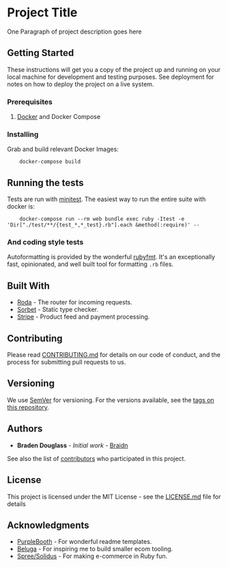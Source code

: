 # Project Title

One Paragraph of project description goes here

## Getting Started

These instructions will get you a copy of the project up and running on your local machine for development and testing purposes. See deployment for notes on how to deploy the project on a live system.

### Prerequisites

1. [Docker](https://www.docker.com/products/docker-desktop) and Docker Compose

### Installing

Grab and build relevant Docker Images:
      
        docker-compose build

## Running the tests

Tests are run with [minitest](https://github.com/seattlerb/minitest).
The easiest way to run the entire suite with docker is:

        docker-compose run --rm web bundle exec ruby -Itest -e 'Dir["./test/**/{test_*,*_test}.rb"].each &method(:require)' --

### And coding style tests

Autoformatting is provided by the wonderful [rubyfmt](https://github.com/penelopezone/rubyfmt).
It's an exceptionally fast, opinionated, and well built tool for formatting `.rb` files.

## Built With

* [Roda](https://roda.jeremyevans.net/index.html) - The router for incoming requests.
* [Sorbet](https://sorbet.org/) - Static type checker.
* [Stripe](https://stripe.com/) - Product feed and payment processing.

## Contributing

Please read [CONTRIBUTING.md](CONTRIBUTING.md) for details on our code of conduct, and the process for submitting pull requests to us.

## Versioning

We use [SemVer](http://semver.org/) for versioning. For the versions available, see the [tags on this repository](https://github.com/braidn/omura/tags). 

## Authors

* **Braden Douglass** - *Initial work* - [Braidn](https://github.com/braidn)

See also the list of [contributors](https://github.com/braidn/omura/contributors) who participated in this project.

## License

This project is licensed under the MIT License - see the [LICENSE.md](LICENSE.md) file for details

## Acknowledgments

* [PurpleBooth](https://github.com/PurpleBooth) - For wonderful readme templates.
* [Beluga](https://github.com/binx/beluga) - For inspiring me to build smaller ecom tooling.
* [Spree/Solidus](https://github.com/solidusio/solidus) - For making e-commerce in Ruby fun.
